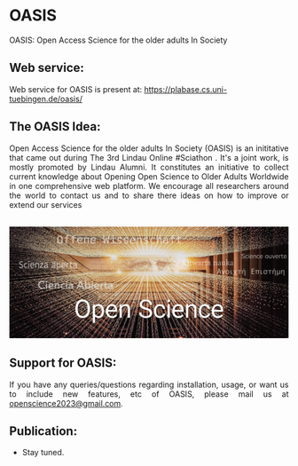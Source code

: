# OASIS

OASIS: Open Access Science for the older adults In Society

## Web service:  

Web service for OASIS is present at: https://plabase.cs.uni-tuebingen.de/oasis/  



## The OASIS Idea:
<div align="justify">Open Access Science for the older adults In Society (OASIS) is an inititative that came out during The 3rd Lindau Online #Sciathon . It's a joint work, is mostly promoted by Lindau Alumni. It constitutes an initiative to collect current knowledge about Opening Open Science to Older Adults Worldwide in one comprehensive web platform. We encourage all researchers around the world to contact us and to share there ideas on how to improve or extend our services</div> <br>


<p align="center"><img src="img/img.jpg" alt="Logo"></p>


##  Support for OASIS:
<div align="justify">If you have any queries/questions regarding installation, usage, or want us to include new features, etc of  OASIS, please mail us at <a href="mailto:openscience2023@gmail.com" target="_blank" rel="noopener noreferrer">openscience2023@gmail.com</a>.</div> 

## Publication: 

- Stay tuned.
